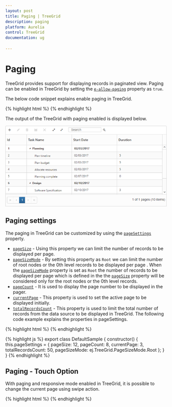 ```yaml
---
layout: post
title: Paging | TreeGrid
description: paging
platform: Aurelia
control: TreeGrid
documentation: ug

---
```


# Paging

TreeGrid provides support for displaying records in paginated view. Paging can be enabled in TreeGrid by setting the [`e-allow-paging`](https://help.syncfusion.com/api/js/ejtreegrid#members:allowpaging) property as `true`.

The below code snippet explains enable paging in TreeGrid.

{% highlight html %}
<template>
    <div style="padding:10px;">
        <ej-tree-grid 
            e-widget.bind="TreeGrid"
            id="TreeGrid"
            e-allow-paging="true"
            >
        </ej-tree-grid>
    </div>
</template>
{% endhighlight %}

The output of the TreeGrid with paging enabled is displayed below.

![](Paging_images/Pagin_default.png)

## Paging settings

The paging in TreeGrid can be customized by using the [`pageSettings`](https://help.syncfusion.com/api/js/ejtreegrid#members:pagesettings) property.

* [`pageSize`](https://help.syncfusion.com/api/js/ejtreegrid#members:pagesettings-pagesize) - Using this property we can limit the number of records to be displayed per page.
* [`pageSizeMode`](https://help.syncfusion.com/api/js/ejtreegrid#members:pagesettings-pagesizemode) - By setting this property as `Root` we can limit the number of root nodes or the 0th level records to be displayed per page . 
When the [`pageSizeMode`](https://help.syncfusion.com/api/js/ejtreegrid#members:pagesettings-pagesizemode) property is set as `Root` the number of records to be displayed per page which is defined in the the [`pageSize`](https://help.syncfusion.com/api/js/ejtreegrid#members:pagesettings-pagesize) property will be considered only for the root nodes or the 0th level records.
* [`pageCount`](https://help.syncfusion.com/api/js/ejtreegrid#members:pagesettings-pagecount) - It is used to display the page number to be displayed in the pager.
* [`currentPage`](https://help.syncfusion.com/api/js/ejtreegrid#members:pagesettings-currentpage) - This property is used to set the active page to be displayed initially.
* [`totalRecordsCount`](https://help.syncfusion.com/api/js/ejtreegrid#members:pagesettings-totalrecordscount) - This property is used to limit the total number of records from the data source to be displayed in TreeGrid.
The following code example explains the properties in pageSettings. 

{% highlight html %}
<template>
    <div style="padding:10px;">
        <ej-tree-grid 
            e-widget.bind="TreeGrid"
            id="TreeGrid"
            e-allow-paging="true"
            e-page-settings.bind="pageSettings"
            >
        </ej-tree-grid>
    </div>
</template>
{% endhighlight %}

{% highlight js %}
export class DefaultSample {
    constructor() {
        this.pageSettings = {
            pageSize: 12,
            pageCount: 8,
            currentPage: 3,
            totalRecordsCount: 50,
            pageSizeMode: ej.TreeGrid.PageSizeMode.Root
        };
    }
}
{% endhighlight %}

## Paging - Touch Option

With paging and responsive mode enabled in TreeGrid, it is possible to change the current page using swipe action.

{% highlight html %}
<template>
    <div style="padding:10px;">
        <ej-tree-grid 
            e-widget.bind="TreeGrid"
            id="TreeGrid"
            e-allow-paging="true"
            e-is-responsive="true"
            >
        </ej-tree-grid>
    </div>
</template>
{% endhighlight %}
